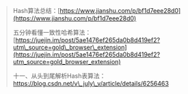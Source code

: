 > Hash算法总结：[https://www.jianshu.com/p/bf1d7eee28d0](https://www.jianshu.com/p/bf1d7eee28d0)
>
> 五分钟看懂一致性哈希算法：[https://juejin.im/post/5ae1476ef265da0b8d419ef2?utm\_source=gold\_browser\_extension](https://juejin.im/post/5ae1476ef265da0b8d419ef2?utm_source=gold_browser_extension)
>
>   
>
>
> 十一、从头到尾解析Hash表算法：https://blog.csdn.net/v\_july\_v/article/details/6256463



